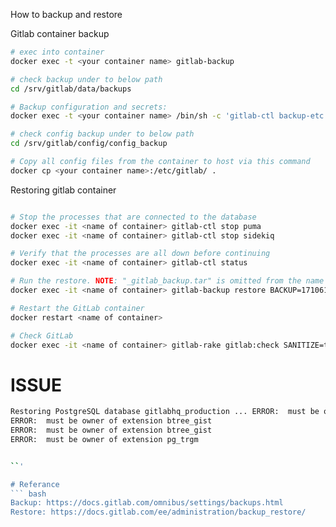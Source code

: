 How to backup and restore

Gitlab container backup
``` bash
# exec into container 
docker exec -t <your container name> gitlab-backup

# check backup under to below path
cd /srv/gitlab/data/backups

# Backup configuration and secrets:
docker exec -t <your container name> /bin/sh -c 'gitlab-ctl backup-etc && cd /etc/gitlab/config_backup && cp $(ls -t | head -n1) /secret/gitlab/backups/'

# check config backup under to below path
cd /srv/gitlab/config/config_backup

# Copy all config files from the container to host via this command
docker cp <your container name>:/etc/gitlab/ .

```

Restoring gitlab container
``` bash

# Stop the processes that are connected to the database
docker exec -it <name of container> gitlab-ctl stop puma
docker exec -it <name of container> gitlab-ctl stop sidekiq

# Verify that the processes are all down before continuing
docker exec -it <name of container> gitlab-ctl status

# Run the restore. NOTE: "_gitlab_backup.tar" is omitted from the name
docker exec -it <name of container> gitlab-backup restore BACKUP=1710610678_2024_03_16_16.7.6-ee

# Restart the GitLab container
docker restart <name of container>

# Check GitLab
docker exec -it <name of container> gitlab-rake gitlab:check SANITIZE=true

```


# ISSUE
``` bash
Restoring PostgreSQL database gitlabhq_production ... ERROR:  must be owner of extension pg_trgm
ERROR:  must be owner of extension btree_gist
ERROR:  must be owner of extension btree_gist
ERROR:  must be owner of extension pg_trgm


``'

# Referance
``` bash
Backup: https://docs.gitlab.com/omnibus/settings/backups.html
Restore: https://docs.gitlab.com/ee/administration/backup_restore/



```